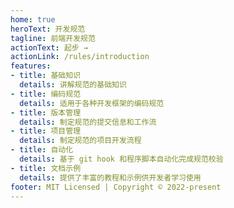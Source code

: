 ```yaml
---
home: true
heroText: 开发规范
tagline: 前端开发规范
actionText: 起步 →
actionLink: /rules/introduction
features:
- title: 基础知识
  details: 讲解规范的基础知识
- title: 编码规范
  details: 适用于各种开发框架的编码规范
- title: 版本管理
  details: 制定规范的提交信息和工作流
- title: 项目管理
  details: 制定规范的项目开发流程
- title: 自动化
  details: 基于 git hook 和程序脚本自动化完成规范校验
- title: 文档示例
  details: 提供了丰富的教程和示例供开发者学习使用
footer: MIT Licensed | Copyright © 2022-present
---
```

